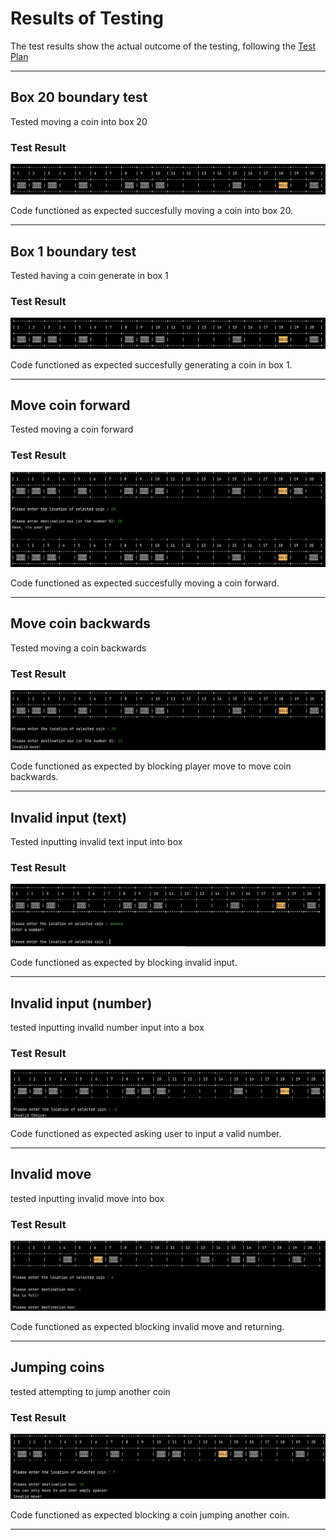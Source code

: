 # Results of Testing

The test results show the actual outcome of the testing, following the [Test Plan](test-plan.md)

---

## Box 20 boundary test
Tested moving a coin into box 20


### Test Result
![box_20.png](screenshots/box_20.png)

Code functioned as expected succesfully moving a coin into box 20.

---

## Box 1 boundary test
Tested having a coin generate in box 1


### Test Result
![box_1.png](screenshots/box_20.png)

Code functioned as expected succesfully generating a coin in box 1.

---

## Move coin forward
Tested moving a coin forward


### Test Result
![forward.png](screenshots/forward.png)

Code functioned as expected succesfully moving a coin forward.

---

## Move coin backwards
Tested moving a coin backwards


### Test Result
![backwards.png](screenshots/backwards.png)

Code functioned as expected by blocking player move to move coin backwards.

---


## Invalid input (text)
Tested inputting invalid text input into box


### Test Result
![inv_txt.png](screenshots/inv_txt.png)

Code functioned as expected by blocking invalid input.

---

## Invalid input (number)
tested inputting invalid number input into a box


### Test Result
![inv_num.png](screenshots/inv_num.png)

Code functioned as expected asking user to input a valid number.

---
## Invalid move
tested inputting invalid move into box


### Test Result
![inv_move.png](screenshots/inv_move.png)

Code functioned as expected blocking invalid move and returning.

---
## Jumping coins
tested attempting to jump another coin


### Test Result
![jump_coin.png](screenshots/jump_coin.png)

Code functioned as expected blocking a coin jumping another coin.

---